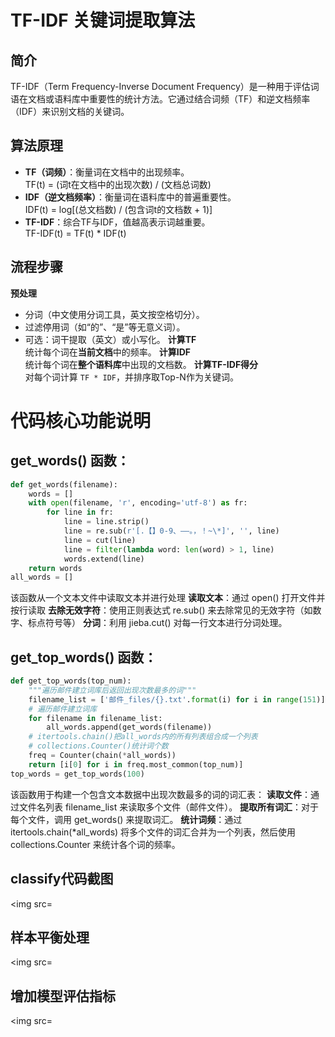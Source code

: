 # TF-IDF 关键词提取算法
## 简介
TF-IDF（Term Frequency-Inverse Document Frequency）是一种用于评估词语在文档或语料库中重要性的统计方法。它通过结合词频（TF）和逆文档频率（IDF）来识别文档的关键词。

## 算法原理
- **TF（词频）**：衡量词在文档中的出现频率。  
  TF(t) = (词t在文档中的出现次数) / (文档总词数)  
- **IDF（逆文档频率）**：衡量词在语料库中的普遍重要性。  
  IDF(t) = log[(总文档数) / (包含词t的文档数 + 1)] 
- **TF-IDF**：综合TF与IDF，值越高表示词越重要。  
  TF-IDF(t) = TF(t) * IDF(t)

## 流程步骤
 **预处理**  
   - 分词（中文使用分词工具，英文按空格切分）。
   - 过滤停用词（如“的”、“是”等无意义词）。
   - 可选：词干提取（英文）或小写化。
 **计算TF**  
   统计每个词在**当前文档**中的频率。
 **计算IDF**  
   统计每个词在**整个语料库**中出现的文档数。
 **计算TF-IDF得分**  
   对每个词计算 `TF * IDF`，并排序取Top-N作为关键词。
# 代码核心功能说明
## get_words() 函数：
```python
def get_words(filename):
    words = []
    with open(filename, 'r', encoding='utf-8') as fr:
        for line in fr:
            line = line.strip()
            line = re.sub(r'[.【】0-9、——。，！~\*]', '', line)
            line = cut(line)
            line = filter(lambda word: len(word) > 1, line)
            words.extend(line)
    return words
all_words = []
```
该函数从一个文本文件中读取文本并进行处理
**读取文本**：通过 open() 打开文件并按行读取
**去除无效字符**：使用正则表达式 re.sub() 来去除常见的无效字符（如数字、标点符号等）
**分词**：利用 jieba.cut() 对每一行文本进行分词处理。

## get_top_words() 函数：
```python
def get_top_words(top_num):
    """遍历邮件建立词库后返回出现次数最多的词"""
    filename_list = ['邮件_files/{}.txt'.format(i) for i in range(151)]
    # 遍历邮件建立词库
    for filename in filename_list:
        all_words.append(get_words(filename))
    # itertools.chain()把all_words内的所有列表组合成一个列表
    # collections.Counter()统计词个数
    freq = Counter(chain(*all_words))
    return [i[0] for i in freq.most_common(top_num)]
top_words = get_top_words(100)
```
该函数用于构建一个包含文本数据中出现次数最多的词的词汇表：
**读取文件**：通过文件名列表 filename_list 来读取多个文件（邮件文件）。
**提取所有词汇**：对于每个文件，调用 get_words() 来提取词汇。
**统计词频**：通过 itertools.chain(*all_words) 将多个文件的词汇合并为一个列表，然后使用 collections.Counter 来统计各个词的频率。

## classify代码截图
<img src=

## 样本平衡处理
<img src=

## 增加模型评估指标
<img src=
